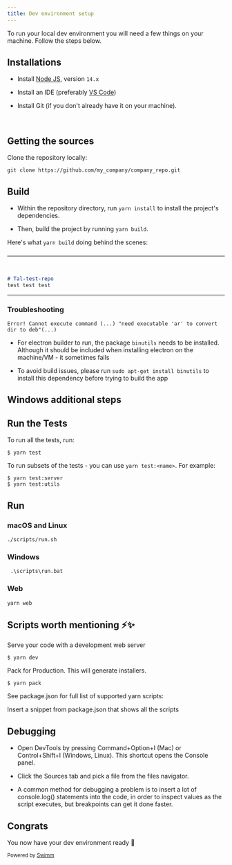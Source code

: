 ```yaml
---
title: Dev environment setup
---
```

To run your local dev environment you will need a few things on your machine. Follow the steps below.

## Installations

- Install [Node JS](https://nodejs.org/en/download/), version `14.x`

- Install an IDE (preferably [VS Code](https://code.visualstudio.com/))

- Install Git (if you don't already have it on your machine).

<br/>

## Getting the sources

Clone the repository locally:

```
git clone https://github.com/my_company/company_repo.git
```

## Build

- Within the repository directory, run `yarn install` to install the project's dependencies.

- Then, build the project by running `yarn build`.

Here's what `yarn build` doing behind the scenes:

### 

<SwmSnippet path="/README.md" line="1">

---

&nbsp;

```markdown
# Tal-test-repo
test test test
```

---

</SwmSnippet>

### Troubleshooting

```
Error! Cannot execute command (...) "need executable 'ar' to convert dir to deb"(...)
```

- For electron builder to run, the package `binutils` needs to be installed. Although it should be included when installing electron on the machine/VM - it sometimes fails

- To avoid build issues, please run `sudo apt-get install binutils` to install this dependency before trying to build the app

## Windows additional steps

## Run the Tests

To run all the tests, run:

```
$ yarn test
```

To run subsets of the tests - you can use `yarn test:<name>`. For example:

```
$ yarn test:server
$ yarn test:utils
```

## Run

### macOS and Linux

```
./scripts/run.sh
```

### Windows

```
 .\scripts\run.bat
```

### Web

```
yarn web
```

## Scripts worth mentioning ⚡️✨

Serve your code with a development web server

```
$ yarn dev
```

Pack for Production. This will generate installers.

```
$ yarn pack
```

See package.json for full list of supported yarn scripts:

<SwmSnippetPlaceholder>

Insert a snippet from package.json that shows all the scripts

</SwmSnippetPlaceholder>

## Debugging

- Open DevTools by pressing Command+Option+I (Mac) or Control+Shift+I (Windows, Linux). This shortcut opens the Console panel.

- Click the Sources tab and pick a file from the files navigator.

- A common method for debugging a problem is to insert a lot of console.log() statements into the code, in order to inspect values as the script executes, but breakpoints can get it done faster.

## Congrats

You now have your dev environment ready 🎉

<SwmMeta repo-id="Z2l0aHViJTNBJTNBVGFsLXRlc3QtcmVwbyUzQSUzQVRhbFBlcmV0elN3aW1t" repo-name="Tal-test-repo"><sup>Powered by [Swimm](http://localhost:5000/)</sup></SwmMeta>
